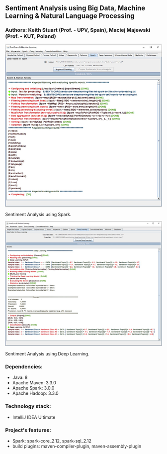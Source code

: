 ## Sentiment Analysis using Big Data, Machine Learning & Natural Language Processing 

### Authors: Keith Stuart (Prof. - UPV, Spain), Maciej Majewski (Prof. - KUT, Poland)


![data-engineering-java-spark-app](/images/sentiscore-1.jpg)

Sentiment Analysis using Spark.

![data-engineering-java-spark-app](/images/sentiscore-2.jpg)

Sentiment Analysis using Deep Learning.

### Dependencies:
* Java: 8
* Apache Maven: 3.3.0
* Apache Spark: 3.0.0 
* Apache Hadoop: 3.3.0

### Technology stack:
* IntelliJ IDEA Ultimate

### Project's features: 
* Spark: spark-core_2.12, spark-sql_2.12
* build plugins: maven-compiler-plugin, maven-assembly-plugin

